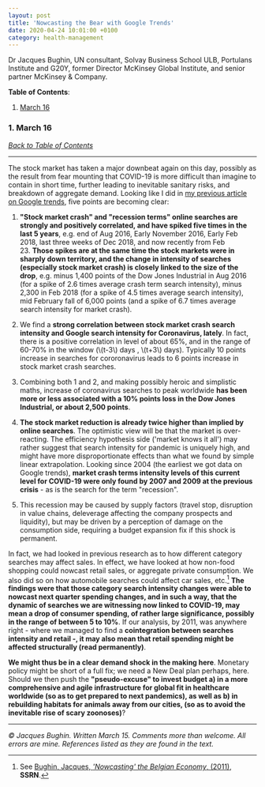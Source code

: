 ```yaml
---
layout: post
title: 'Nowcasting the Bear with Google Trends'
date: 2020-04-24 10:01:00 +0100
category: health-management
---
```


Dr Jacques Bughin, UN consultant, Solvay Business School ULB, Portulans Institute and G20Y, former Director McKinsey Global Institute, and senior partner McKinsey & Company.

**Table of Contents**:<a name="tbc"></a>

1. [March 16](#cap1)

### 1. March 16 <a name="cap1"></a>

[*Back to Table of Contents*](#tbc)

-------------------------------------

The stock market has taken a major downbeat again on this day, possibly as the result from fear mounting that COVID-19 is more difficult than imagine to contain in short time, further leading to inevitable sanitary risks, and breakdown of aggregate demand. Looking like I did in [my previous article on Google trends](https://learning-from-the-curve.github.io/health-management/2020/04/24/People-do-react-to-the-COVID-19-pandemic-nowcasting-behavioral-changes-through-Google-searches.html), five points are becoming clear:

<!--more-->

1. **"Stock market crash" and "recession terms" online searches are strongly and positively correlated, and have spiked five times in the last 5 years**, e.g. end of Aug 2016, Early November 2016, Early Feb 2018, last three weeks of Dec 2018, and now recently from Feb 23. **Those spikes are at the same time the stock markets were in sharply down territory, and the change in intensity of searches (especially stock market crash) is closely linked to the size of the drop**, e.g. minus 1,400 points of the Dow Jones Industrial in Aug 2016 (for a spike of 2.6 times average crash term search intensity), minus 2,300 in Feb 2018 (for a spike of 4.5 times average search intensity), mid February fall of 6,000 points (and a spike of 6.7 times average search intensity for market crash).

2. We find a **strong correlation between stock market crash search intensity and Google search intensity for Coronavirus, lately**. In fact, there is a positive correlation in level of about 65%, and in the range of 60-70% in the window (\\(t-3\\) days , \\(t+3\\) days). Typically 10 points increase in searches for cororonavirus leads to 6 points increase in stock market crash searches.

3. Combining both 1 and 2, and making possibly heroic and simplistic maths, increase of coronavirus searches to peak worldwide **has been more or less associated with a 10% points loss in the Dow Jones Industrial, or about 2,500 points**.

4. **The stock market reduction is already twice higher than implied by online searches**. The optimistic view will be that the market is over-reacting. The efficiency hypothesis side ('market knows it all') may rather suggest that search intensity for pandemic is uniquely high, and might have more disproportionate effects than what we found by simple linear extrapolation. Looking since 2004 (the earliest we got data on Google trends), **market crash terms intensity levels of this current level for COVID-19 were only found by 2007 and 2009 at the previous crisis** - as is the search for the term "recession".

5. This recession may be caused by supply factors (travel stop, disruption in value chains, deleverage affecting the company prospects and liquidity), but may be driven by a perception of damage on the consumption side, requiring a budget expansion fix if this shock is permanent.

In fact, we had looked in previous research as to how different category searches may affect sales. In effect, we have looked at how non-food shopping could nowcast retail sales, or aggregate private consumption. We also did so on how automobile searches could affect car sales, etc.[^1] **The findings were that those category search intensity changes were able to nowcast next quarter spending changes, and in such a way, that the dynamic of searches we are witnessing now linked to COVID-19, may mean a drop of consumer spending, of rather large significance, possibly in the range of between 5 to 10%**. If our analysis, by 2011, was anywhere right - where we managed to find a **cointegration between searches intensity and retail -, it may also mean that retail spending might be affected structurally (read permanently)**.

[^1]: See [Bughin, Jacques, *'Nowcasting' the Belgian Economy*, (2011)](https://ssrn.com/abstract=1903791), **SSRN**.

**We might thus be in a clear demand shock in the making here**. Monetary policy might be short of a full fix; we need a New Deal plan perhaps, here. Should we then push the **"pseudo-excuse" to invest budget a) in a more comprehensive and agile infrastructure for global fit in healthcare worldwide (so as to get prepared to next pandemics), as well as b) in rebuilding habitats for animals away from our cities, (so as to avoid the inevitable rise of scary zoonoses)**?

-------------------------------------

*© Jacques Bughin. Written March 15. Comments more than welcome. All errors are mine. References listed as they are found in the text.*
